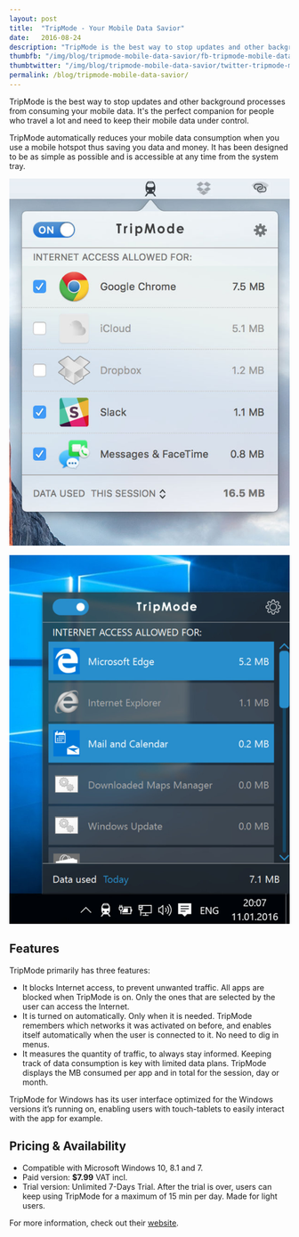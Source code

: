 ```yaml
---
layout: post
title:  "TripMode - Your Mobile Data Savior"
date:   2016-08-24
description: "TripMode is the best way to stop updates and other background processes from consuming your mobile data."
thumbfb: "/img/blog/tripmode-mobile-data-savior/fb-tripmode-mobile-data-savior.jpg"
thumbtwitter: "/img/blog/tripmode-mobile-data-savior/twitter-tripmode-mobile-data-savior.jpg"
permalink: /blog/tripmode-mobile-data-savior/
---
```


TripMode is the best way to stop updates and other background processes from consuming your mobile data. It's the perfect companion for people who travel a lot and need to keep their mobile data under control.

TripMode automatically reduces your mobile data consumption when you use a mobile hotspot thus saving you data and money. It has been designed to be as simple as possible and is accessible at any time from the system tray.

![TripMode for Mac](/assets/img/blog/tripmode-mobile-data-savior/tripmode-1.jpg)

![TripMode for Windows](/assets/img/blog/tripmode-mobile-data-savior/tripmode-2.jpg)

## Features

TripMode primarily has three features:

* It blocks Internet access, to prevent unwanted traffic. All apps are blocked when TripMode is on. Only the ones that are selected by the user can access the Internet.
* It is turned on automatically. Only when it is needed. TripMode remembers which networks it was activated on before, and enables itself automatically when the user is connected to it. No need to dig in menus.
* It measures the quantity of traffic, to always stay informed. Keeping track of data consumption is key with limited data plans. TripMode displays the MB consumed per app and in total for the session, day or month.

TripMode for Windows has its user interface optimized for the Windows versions it’s running on, enabling users with touch-tablets to easily interact with the app for example.

## Pricing & Availability

* Compatible with Microsoft Windows 10, 8.1 and 7.
* Paid version: <b>$7.99</b> VAT incl.
* Trial version: Unlimited 7-Days Trial. After the trial is over, users can keep using TripMode for a maximum of 15 min per day. Made for light users.

For more information, check out their [website][tripmode-site].

[tripmode-site]: http://www.tripmode.ch/
